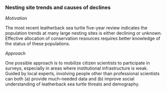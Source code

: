 ### Nesting site trends and causes of declines

_Motivation_

The most recent leatherback sea turtle five-year review indicates the population trends at many large nesting sites is either declining or unknown. Effective allocation of conservation resources requires better knowledge of the status of these populations.

_Approach_

One possible approach is to mobilize citizen scientists to participate in surveys, especially in areas where institutional infrastructure is weak. Guided by local experts, involving people other than professional scientists can both (a) provide much-needed data and (b) improve social understanding of leatherback sea turtle threats and demography.

